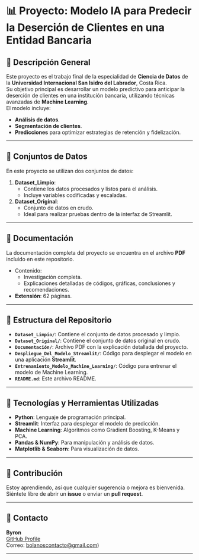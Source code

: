 # 📊 Proyecto: Modelo IA para Predecir la Deserción de Clientes en una Entidad Bancaria

## 📌 Descripción General
Este proyecto es el trabajo final de la especialidad de **Ciencia de Datos** de la **Universidad Internacional San Isidro del Labrador**, Costa Rica.  
Su objetivo principal es desarrollar un modelo predictivo para anticipar la deserción de clientes en una institución bancaria, utilizando técnicas avanzadas de **Machine Learning**.  
El modelo incluye:
- **Análisis de datos**.
- **Segmentación de clientes**.
- **Predicciones** para optimizar estrategias de retención y fidelización.  

---

## 📂 Conjuntos de Datos
En este proyecto se utilizan dos conjuntos de datos:  
1. **Dataset_Limpio**:  
   - Contiene los datos procesados y listos para el análisis.
   - Incluye variables codificadas y escaladas.  
2. **Dataset_Original**:  
   - Conjunto de datos en crudo.  
   - Ideal para realizar pruebas dentro de la interfaz de Streamlit.

---

## 📑 Documentación
La documentación completa del proyecto se encuentra en el archivo **PDF** incluido en este repositorio.  
- Contenido:  
  - Investigación completa.  
  - Explicaciones detalladas de códigos, gráficas, conclusiones y recomendaciones.  
- **Extensión**: 62 páginas.  

---

## 📁 Estructura del Repositorio
- **`Dataset_Limpio/`**: Contiene el conjunto de datos procesado y limpio.  
- **`Dataset_Original/`**: Contiene el conjunto de datos original en crudo.  
- **`Documentación/`**: Archivo PDF con la explicación detallada del proyecto.  
- **`Despliegue_Del_Modelo_Streamlit/`**: Código para desplegar el modelo en una aplicación **Streamlit**.  
- **`Entrenamiento_Modelo_Machine_Learning/`**: Código para entrenar el modelo de Machine Learning.  
- **`README.md`**: Este archivo README.  

---

## 🚀 Tecnologías y Herramientas Utilizadas
- **Python**: Lenguaje de programación principal.  
- **Streamlit**: Interfaz para desplegar el modelo de predicción.  
- **Machine Learning**: Algoritmos como Gradient Boosting, K-Means y PCA.  
- **Pandas & NumPy**: Para manipulación y análisis de datos.  
- **Matplotlib & Seaborn**: Para visualización de datos.  

---

## 🎯 Contribución
Estoy aprendiendo, así que cualquier sugerencia o mejora es bienvenida. Siéntete libre de abrir un **issue** o enviar un **pull request**.  

---

## 📝 Contacto
**Byron**  
[GitHub Profile](https://github.com/tuusuario)  
Correo: bolanoscontacto@gmail.com)  

---
